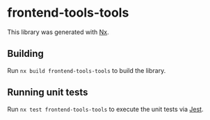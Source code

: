 # frontend-tools-tools

This library was generated with [Nx](https://nx.dev).

## Building

Run `nx build frontend-tools-tools` to build the library.

## Running unit tests

Run `nx test frontend-tools-tools` to execute the unit tests via [Jest](https://jestjs.io).

